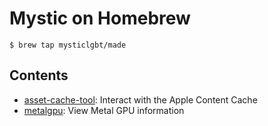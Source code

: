 # Mystic on Homebrew

```
$ brew tap mysticlgbt/made
```

## Contents

- [asset-cache-tool](Formula/asset-cache-tool.rb): Interact with the Apple Content Cache
- [metalgpu](Formula/metalgpu.rb): View Metal GPU information
